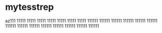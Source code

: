 # mytesstrep
az111
11111
11111
11111
11111
11111
11111
11111
111111
111111
111111
111111
111111
111111
111111
111111
111111
111111
111111
111111
111111
111111
